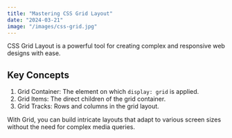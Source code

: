 ```yaml
---
title: "Mastering CSS Grid Layout"
date: "2024-03-21"
image: "/images/css-grid.jpg"
---
```


CSS Grid Layout is a powerful tool for creating complex and responsive web designs with ease.

## Key Concepts

1. Grid Container: The element on which `display: grid` is applied.
2. Grid Items: The direct children of the grid container.
3. Grid Tracks: Rows and columns in the grid layout.

With Grid, you can build intricate layouts that adapt to various screen sizes without the need for complex media queries.
